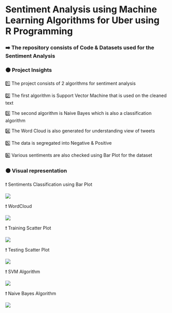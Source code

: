 # Sentiment Analysis using Machine Learning Algorithms for Uber using R Programming

### ➡️ The repository consists of Code & Datasets used for the Sentiment Analysis

### ⚫️ Project Insights

1️⃣ The project consists of 2 algorithms for sentiment analysis

2️⃣ The first algorithm is Support Vector Machine that is used on the cleaned text  

3️⃣ The second algorithm is Naive Bayes which is also a classification algorithm

4️⃣ The Word Cloud is also generated for understanding view of tweets

5️⃣ The data is segregated into Negative & Positive

6️⃣ Various sentiments are also checked using Bar Plot for the dataset

### ⚫️ Visual representation 

❗️  Sentiments Classification using Bar Plot

![](https://github.com/yashindulkar/Ola-Sentimental-Analysis/blob/master/Images/Sentiment_Ola.png)

❗️  WordCloud 

![](https://github.com/yashindulkar/Ola-Sentimental-Analysis/blob/master/Images/WordCloud.png)


❗️  Training Scatter Plot

![](https://github.com/yashindulkar/Ola-Sentimental-Analysis/blob/master/Images/Training.png)

❗️  Testing Scatter Plot

![](https://github.com/yashindulkar/Ola-Sentimental-Analysis/blob/master/Images/Testing.png)

❗️  SVM Algorithm

![](https://github.com/yashindulkar/Ola-Sentimental-Analysis/blob/master/Images/SVM.PNG)

❗️  Naive Bayes Algorithm

![](https://github.com/yashindulkar/Ola-Sentimental-Analysis/blob/master/Images/NB.PNG)
